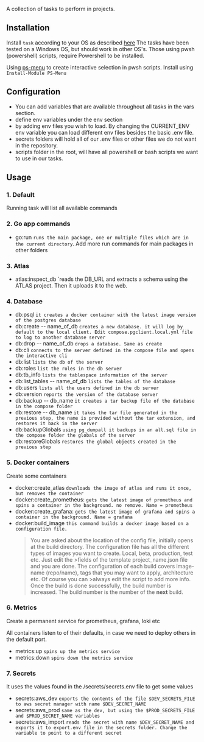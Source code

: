 A collection of tasks to perform in projects.

## Installation

Install `task` according to your OS as described [here](https://taskfile.dev/installation/)
The tasks have been tested on a Windows OS, but should work in other OS's. Those using pwsh (powershell) scripts, require Powershell to be installed.

Using [ps-menu](https://github.com/chrisseroka/ps-menu) to create interactive selection in pwsh scripts. Install using `Install-Module PS-Menu`

## Configuration

- You can add variables that are available throughout all tasks in the vars section.
- define env variables under the env section
- by adding env files you wish to load. By changing the CURRENT_ENV env variable you can load different env files besides the basic .env file.
- secrets folders will hold all of our .env files or other files we do not want in the repository.
- scripts folder in the root, will have all powershell or bash scripts we want to use in our tasks.

## Usage

### 1. Default

Running task will list all available commands

### 2. Go app commands

- go:run `runs the main package, one or multiple files which are in the current directory`. Add more run commands for main packages in other folders

### 3. Atlas

- atlas:inspect_db `reads the DB_URL and extracts a schema using the ATLAS project. Then it uploads it to the web.

### 4. Database

- db:psql `it creates a docker container with the latest image version of the postgres database`
- db:create -- name_of_db `creates a new database. it will log by default to the local client. Edit compose.pgclient.local.yml file to log to another database server`
- db:drop -- name_of_db `drops a database. Same as create`
- db:cli `connects to the server defined in the compose file and opens the interactive cli`
- db:list `lists the db of the server`
- db:roles `list the roles in the db server`
- db:tb_info `lists the tablespace information of the server`
- db:list_tables -- name_of_db `lists the tables of the database `
- db:users `lists all the users defined in the db server`
- db:version `reports the version of the database server`
- db:backup -- db_name `it creates a tar backup file of the database in the compose folder`
- db:restore -- db_name `it takes the tar file generated in the previous step, the name is provided without the tar extension, and restores it back in the server`
- db:backupGlobals `using pg_dumpall it backups in an all.sql file in the compose folder the globals of the server`
- db:restoreGlobals `restores the global objects created in the previous step`

### 5. Docker containers

Create some containers

- docker:create_atlas `downloads the image of atlas and runs it once, but removes the container`
- docker:create_prometheus: `gets the latest image of prometheus and spins a container in the background. no remove. Name = prometheus`
- docker:create_grafana: `gets the latest image of grafana and spins a container in the background. Name = grafana `
- docker:build_image `this command builds a docker image based on a configuration file.`
    >You are asked about the location of the config file, initially opens at the build directory.
    >The configuration file has all the different types of images you want to create. Local, beta, production, test etc. Just edit the >fields of the template project_name.json file and you are done.
    >The configuration of each build covers image-name (repo/name), tags that you may want to apply, architecture etc. Of course you can >always edit the script to add more info.
    >Once the build is done successfully, the build number is increased. The build number is the number of the **next** build.


### 6. Metrics

Create a permanent service for prometheus, grafana, loki etc

All containers listen to of their defaults, in case we need to deploy others in the default port.

- metrics:up `spins up the metrics service`
- metrics:down `spins down the metrics service`

### 7. Secrets

It uses the values found in the /secrets/secrets.env file to get some values


- secrets:aws_dev `exports the contents of the file $DEV_SECRETS_FILE to aws secret manager with name $DEV_SECRET_NAME`
- secrets:aws_prod `same as the dev, but using the $PROD_SECRETS_FILE and $PROD_SECRET_NAME variables`
- secrets:aws_import `reads the secret with name $DEV_SECRET_NAME and exports it to export.env file in the secrets folder. Change the variable to point to a different secret`

